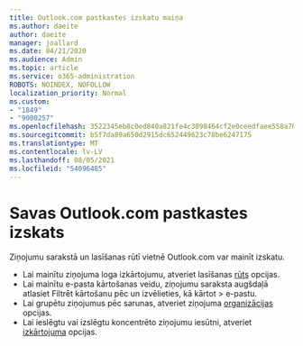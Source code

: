 ```yaml
---
title: Outlook.com pastkastes izskatu maiņa
ms.author: daeite
author: daeite
manager: joallard
ms.date: 04/21/2020
ms.audience: Admin
ms.topic: article
ms.service: o365-administration
ROBOTS: NOINDEX, NOFOLLOW
localization_priority: Normal
ms.custom:
- "1849"
- "9000257"
ms.openlocfilehash: 3522345eb8c0ed840a821fe4c3098464cf2e0ceedfaee558a703be643758ee7a
ms.sourcegitcommit: b5f7da89a650d2915dc652449623c78be6247175
ms.translationtype: MT
ms.contentlocale: lv-LV
ms.lasthandoff: 08/05/2021
ms.locfileid: "54096485"
---
```

# <a name="change-the-look-of-your-outlookcom-mailbox"></a>Savas Outlook.com pastkastes izskats

Ziņojumu sarakstā un lasīšanas rūtī vietnē Outlook.com var mainīt izskatu.

- Lai mainītu ziņojuma loga izkārtojumu, atveriet lasīšanas [rūts](https://outlook.live.com/mail/options/mail/layout/readingPane) opcijas.
- Lai mainītu e-pasta kārtošanas veidu, ziņojumu saraksta augšdaļā atlasiet Filtrēt kārtošanu pēc un izvēlieties, kā kārtot  >   e-pastu.
- Lai grupētu ziņojumus pēc sarunas, atveriet ziņojuma [organizācijas](https://outlook.live.com/mail/options/mail/layout/conversations) opcijas.
- Lai ieslēgtu vai izslēgtu koncentrēto ziņojumu iesūtni, atveriet [izkārtojuma](https://outlook.live.com/mail/options/mail/layout/focused) opcijas.